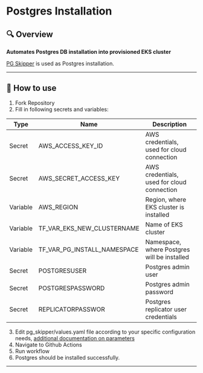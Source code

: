# Postgres Installation

## 🔍 Overview
**Automates Postgres DB installation into provisioned EKS cluster**

[PG Skipper](https://github.com/Netcracker/pgskipper-operator) is used as Postgres installation.

---

## 📘 How to use
1. Fork Repository
2. Fill in following secrets and variables:

| Type      | Name                               | Description                                 |
|-----------|------------------------------------|---------------------------------------------|
| Secret    | AWS_ACCESS_KEY_ID                  | AWS credentials, used for cloud connection  |
| Secret    | AWS_SECRET_ACCESS_KEY              | AWS credentials, used for cloud connection  |
| Variable  | AWS_REGION                         | Region, where EKS cluster is installed      |
| Variable  | TF_VAR_EKS_NEW_CLUSTERNAME         | Name of EKS cluster                         |
| Variable  | TF_VAR_PG_INSTALL_NAMESPACE        | Namespace, where Postgres will be installed |
| Secret    | POSTGRESUSER                       | Postgres admin user                         |
| Secret    | POSTGRESPASSWORD                   | Postgres admin password                     |
| Secret    | REPLICATORPASSWOR                  | Postgres replicator user credentials        |

3. Edit pg_skipper/values.yaml file according to your specific configuration needs, [additional documentation on parameters](https://github.com/Netcracker/pgskipper-operator/blob/main/docs/public/installation.md)
3. Navigate to Github Actions
4. Run workflow  
5. Postgres should be installed successfully.

---